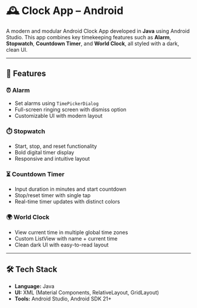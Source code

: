 # 🕰️ Clock App – Android

A modern and modular Android Clock App developed in **Java** using Android Studio. This app combines key timekeeping features such as **Alarm**, **Stopwatch**, **Countdown Timer**, and **World Clock**, all styled with a dark, clean UI.

---

## 🚀 Features

### ⏰ Alarm
- Set alarms using `TimePickerDialog`
- Full-screen ringing screen with dismiss option
- Customizable UI with modern layout

### ⏱️ Stopwatch
- Start, stop, and reset functionality
- Bold digital timer display
- Responsive and intuitive layout

### ⏳ Countdown Timer
- Input duration in minutes and start countdown
- Stop/reset timer with single tap
- Real-time timer updates with distinct colors

### 🌍 World Clock
- View current time in multiple global time zones
- Custom ListView with name + current time
- Clean dark UI with easy-to-read layout

---

## 🛠 Tech Stack

- **Language:** Java
- **UI:** XML (Material Components, RelativeLayout, GridLayout)
- **Tools:** Android Studio, Android SDK 21+

